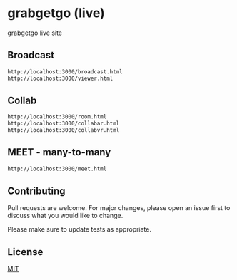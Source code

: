 # grabgetgo (live)
grabgetgo live site

## Broadcast

```bash
http://localhost:3000/broadcast.html
http://localhost:3000/viewer.html
```

## Collab

```bash
http://localhost:3000/room.html
http://localhost:3000/collabar.html
http://localhost:3000/collabvr.html
```

## MEET - many-to-many

```bash
http://localhost:3000/meet.html
```

## Contributing
Pull requests are welcome. For major changes, please open an issue first to discuss what you would like to change.

Please make sure to update tests as appropriate.

## License
[MIT](https://choosealicense.com/licenses/mit/)